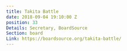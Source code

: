 ```yaml
---
title: Takita Battle
date: 2018-09-04 19:10:00 Z
position: 33
Details: Secretary, BoardSource
Section: board
Link: https://boardsource.org/takita-battle/
---
```


